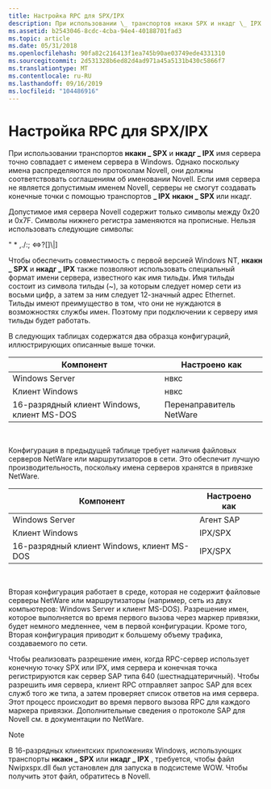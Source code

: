 ```yaml
---
title: Настройка RPC для SPX/IPX
description: При использовании \_ транспортов нкакн SPX и нкадг \_ IPX имя сервера точно совпадает с именем сервера в Windows.
ms.assetid: b2543046-8cdc-4cba-94e4-40188701fad3
ms.topic: article
ms.date: 05/31/2018
ms.openlocfilehash: 90fa82c216413f1ea745b90ae03749ede4331310
ms.sourcegitcommit: 2d531328b6ed82d4ad971a45a5131b430c5866f7
ms.translationtype: MT
ms.contentlocale: ru-RU
ms.lasthandoff: 09/16/2019
ms.locfileid: "104486916"
---
```

# <a name="configuring-rpc-for-spxipx"></a>Настройка RPC для SPX/IPX

При использовании транспортов **нкакн \_ SPX** и **нкадг \_ IPX** имя сервера точно совпадает с именем сервера в Windows. Однако поскольку имена распределяются по протоколам Novell, они должны соответствовать соглашениям об именовании Novell. Если имя сервера не является допустимым именем Novell, серверы не смогут создавать конечные точки с помощью транспортов **\_ IPX** **нкакн \_ SPX** или нкадг.

Допустимое имя сервера Novell содержит только символы между 0x20 и 0x7F. Символы нижнего регистра заменяются на прописные. Нельзя использовать следующие символы:

" \* ,./:; <=>?\[\]\\\|\]

Чтобы обеспечить совместимость с первой версией Windows NT, **нкакн \_ SPX** и **нкадг \_ IPX** также позволяют использовать специальный формат имени сервера, известного как имя тильды. Имя тильды состоит из символа тильды (~), за которым следует номер сети из восьми цифр, а затем за ним следует 12-значный адрес Ethernet. Тильды имеют преимущество в том, что они не нуждаются в возможностях службы имен. Поэтому при подключении к серверу имя тильды будет работать.

В следующих таблицах содержатся два образца конфигураций, иллюстрирующих описанные выше точки.



| Компонент                            | Настроено как      |
|--------------------------------------|--------------------|
| Windows Server                       | нвкс               |
| Клиент Windows                       | нвкс               |
| 16-разрядный клиент Windows, клиент MS-DOS | Перенаправитель NetWare |



 

Конфигурация в предыдущей таблице требует наличия файловых серверов NetWare или маршрутизаторов в сети. Это обеспечит лучшую производительность, поскольку имена серверов хранятся в привязке NetWare.



| Компонент                            | Настроено как |
|--------------------------------------|---------------|
| Windows Server                       | Агент SAP     |
| Клиент Windows                       | IPX/SPX       |
| 16-разрядный клиент Windows, клиент MS-DOS | IPX/SPX       |



 

Вторая конфигурация работает в среде, которая не содержит файловые серверы NetWare или маршрутизаторы (например, сеть из двух компьютеров: Windows Server и клиент MS-DOS). Разрешение имен, которое выполняется во время первого вызова через маркер привязки, будет немного медленнее, чем в первой конфигурации. Кроме того, Вторая конфигурация приводит к большему объему трафика, создаваемого по сети.

Чтобы реализовать разрешение имен, когда RPC-сервер использует конечную точку SPX или IPX, имя сервера и конечная точка регистрируются как сервер SAP типа 640 (шестнадцатеричный). Чтобы разрешить имя сервера, клиент RPC отправляет запрос SAP для всех служб того же типа, а затем проверяет список ответов на имя сервера. Этот процесс происходит во время первого вызова RPC для каждого маркера привязки. Дополнительные сведения о протоколе SAP для Novell см. в документации по NetWare.

> [!Note]  
> В 16-разрядных клиентских приложениях Windows, использующих транспорты **нкакн \_ SPX** или **нкадг \_ IPX** , требуется, чтобы файл Nwipxspx.dll был установлен для запуска в подсистеме WOW. Чтобы получить этот файл, обратитесь в Novell.

 

 

 




